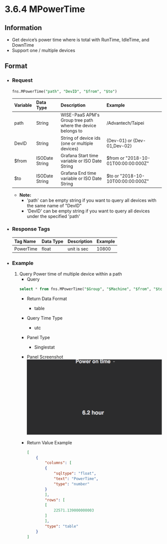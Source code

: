 # 3.6.4 MPowerTime

## Information

* Get device’s power time where is total with RunTime, IdleTime, and DownTime
* Support one / multiple devices


## Format

* ### Request

  ```sql
  fns.MPowerTime("path", "DevID", "$from", "$to")
  ```

  | Variable | Data Type | Description | Example |
  | :--- | :--- | :--- | :---|
  | path | String | WISE-PaaS APM's Group tree path<br>where the device belongs to | /Advantech/Taipei |
  | DevID | String | String of device ids \(one or multiple devices\) | {Dev-01} or {Dev-01,Dev-02} |
  | $from | ISODate String | Grafana Start time variable or ISO Date String | $from or "2018-10-01T00:00:00:000Z" |
  | $to | ISODate String | Grafana End time variable or ISO Date String | $to or "2018-10-10T00:00:00:000Z" |

  - **Note:**
    - 'path' can be empty string if you want to query all devices with the same name of "DevID"
    - 'DevID' can be empty string if you want to query all devices under the specified 'path'


* ### Response Tags

  | Tag Name | Data Type | Description | Example |
  | :--- | :--- | :--- | :--- |
  | PowerTime | float | unit is sec | 10800 |

* ### Example
    1. Query Power time of multiple device within a path
        - Query
        ```sql
        select * from fns.MPowerTime("$Group", "$Machine", "$from", "$to")
        ```
        - Return Data Format
            * table
        - Query Time Type
            * utc
        - Panel Type
            * Singlestat
        - Panel Screenshot
            ![](/images/3.6.4-MPowerTime.png)

        - Return Value Example
            ```json
            [
                {
                    "columns": [
                    {
                        "sqltype": "float",
                        "text": "PowerTime",
                        "type": "number"
                    }
                    ],
                    "rows": [
                    [
                        22571.139000000003
                    ]
                    ],
                    "type": "table"
                }
            ]

            ```
